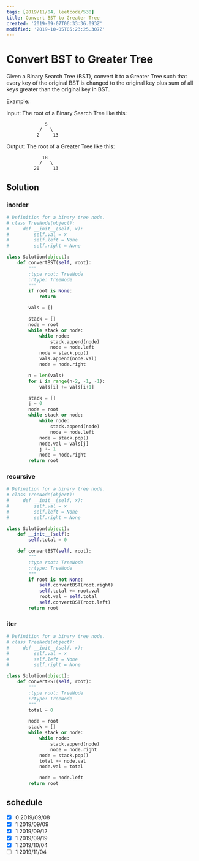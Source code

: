 ```yaml
---
tags: [2019/11/04, leetcode/538]
title: Convert BST to Greater Tree
created: '2019-09-07T06:33:36.093Z'
modified: '2019-10-05T05:23:25.307Z'
---
```


# Convert BST to Greater Tree

Given a Binary Search Tree (BST), convert it to a Greater Tree such that every key of the original BST is changed to the original key plus sum of all keys greater than the original key in BST.

Example:

Input: The root of a Binary Search Tree like this:

```
              5
            /   \
           2     13
```

Output: The root of a Greater Tree like this:

```
             18
            /   \
          20     13
```

## Solution

### inorder

```python
# Definition for a binary tree node.
# class TreeNode(object):
#     def __init__(self, x):
#         self.val = x
#         self.left = None
#         self.right = None

class Solution(object):
    def convertBST(self, root):
        """
        :type root: TreeNode
        :rtype: TreeNode
        """
        if root is None:
            return

        vals = []

        stack = []
        node = root
        while stack or node:
            while node:
                stack.append(node)
                node = node.left
            node = stack.pop()
            vals.append(node.val)
            node = node.right

        n = len(vals)
        for i in range(n-2, -1, -1):
            vals[i] += vals[i+1]

        stack = []
        j = 0
        node = root
        while stack or node:
            while node:
                stack.append(node)
                node = node.left
            node = stack.pop()
            node.val = vals[j]
            j += 1
            node = node.right
        return root
```

### recursive

```python
# Definition for a binary tree node.
# class TreeNode(object):
#     def __init__(self, x):
#         self.val = x
#         self.left = None
#         self.right = None

class Solution(object):
    def __init__(self):
        self.total = 0

    def convertBST(self, root):
        """
        :type root: TreeNode
        :rtype: TreeNode
        """
        if root is not None:
            self.convertBST(root.right)
            self.total += root.val
            root.val = self.total
            self.convertBST(root.left)
        return root
```

### iter

```python
# Definition for a binary tree node.
# class TreeNode(object):
#     def __init__(self, x):
#         self.val = x
#         self.left = None
#         self.right = None

class Solution(object):
    def convertBST(self, root):
        """
        :type root: TreeNode
        :rtype: TreeNode
        """
        total = 0

        node = root
        stack = []
        while stack or node:
            while node:
                stack.append(node)
                node = node.right
            node = stack.pop()
            total += node.val
            node.val = total

            node = node.left
        return root
```

## schedule

* [x] 0 2019/09/08
* [x] 1 2019/09/09
* [x] 1 2019/09/12
* [x] 1 2019/09/19
* [x] 1 2019/10/04
* [ ] 1 2019/11/04
